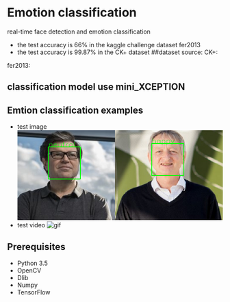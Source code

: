 # Emotion classification
real-time face detection and emotion classification
* the test accuracy is 66% in the kaggle challenge dataset fer2013
* the test accuracy is 99.87% in the CK+ dataset
 ##dataset source:
 CK+:
 
 fer2013:
 ## classification model use mini_XCEPTION
 
 ## Emtion classification examples
 * test image
 ![Lecun&hition](test_image/image_result.png)
 * test video
 ![gif](test_image/emotion.gif)


 
Prerequisites
-------------
* Python 3.5
* OpenCV
* Dlib
* Numpy
* TensorFlow
